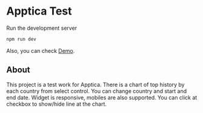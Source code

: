 # Apptica Test

Run the development server
```bash
npm run dev
```

Also, you can check [Demo](https://cadex-test-nine.vercel.app/https://lemane1.github.io/apptica-test/).

## About
This project is a test work for Apptica. There is a chart of top history by each country from select control.
You can change country and start and end date. Widget is responsive, mobiles are also supported.
You can click at checkbox to show/hide line at the chart.
